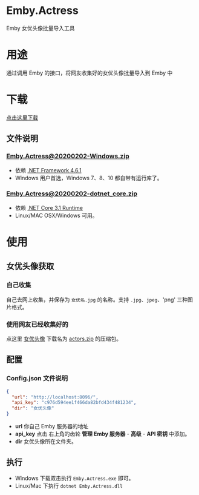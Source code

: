 ﻿# Emby.Actress
Emby 女优头像批量导入工具

# 用途
通过调用 Emby 的接口，将网友收集好的女优头像批量导入到 Emby 中

# 下载
[点击这里下载](https://github.com/JavScraper/Emby.Plugins.JavScraper/releases/tag/v1.22.27.1109)
## 文件说明
### [Emby.Actress@20200202-Windows.zip](https://github.com/JavScraper/Emby.Plugins.JavScraper/releases/download/v1.22.27.1109/Emby.Actress@20200202-Windows.zip)
- 依赖 [.NET Framework 4.6.1](https://support.microsoft.com/zh-cn/help/3102436/the-net-framework-4-6-1-offline-installer-for-windows) 
- Windows 用户首选，Windows 7、8、10 都自带有运行库了。
### [Emby.Actress@20200202-dotnet_core.zip](https://github.com/JavScraper/Emby.Plugins.JavScraper/releases/download/v1.22.27.1109/Emby.Actress@20200202-dotnet_core.zip)
- 依赖 [.NET Core 3.1 Runtime](https://dotnet.microsoft.com/download/dotnet-core/current/runtime)
- Linux/MAC OSX/Windows 可用。

# 使用

## 女优头像获取
### 自己收集
自己去网上收集，并保存为 `女优名.jpg` 的名称。支持 `.jpg`、`jpeg`、'png' 三种图片格式。

### 使用网友已经收集好的
点这里 [女优头像](https://github.com/junerain123/javsdt/releases/tag/%E5%A5%B3%E4%BC%98%E5%A4%B4%E5%83%8F) 下载名为 [actors.zip](https://github.com/junerain123/javsdt/releases/download/%E5%A5%B3%E4%BC%98%E5%A4%B4%E5%83%8F/actors.zip)
 的压缩包。

## 配置
### Config.json 文件说明
```json
{
  "url": "http://localhost:8096/",
  "api_key": "c976d594ee1f466da82bfd434f481234",
  "dir": "女优头像"
}
```
- **url** 你自己 Emby 服务器的地址
- **api_key** 点击 右上角的齿轮 **管理 Emby 服务器** - **高级** - **API 密钥** 中添加。
- **dir** 女优头像所在文件夹。

## 执行
- Windows 下载双击执行 `Emby.Actress.exe` 即可。
- Linux/Mac 下执行 `dotnet Emby.Actress.dll`
